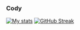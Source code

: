 ### Cody
<!--
**co-decode/co-decode** is a ✨ _special_ ✨ repository because its `README.md` (this file) appears on your GitHub profile.

Here are some ideas to get you started:

- 🔭 I’m currently working on ...
- 🌱 I’m currently learning ...
- 👯 I’m looking to collaborate on ...
- 🤔 I’m looking for help with ...
- 💬 Ask me about ...
- 📫 How to reach me: ...
- 😄 Pronouns: ...
- ⚡ Fun fact: ...
-->
[![My stats](https://github-readme-stats.vercel.app/api?username=co-decode&theme=transparent&show_icons=true)](https://github.com/anuraghazra/github-readme-stats)
[![GitHub Streak](https://streak-stats.demolab.com?user=co-decode&theme=dark&hide_border=true)](https://git.io/streak-stats)
